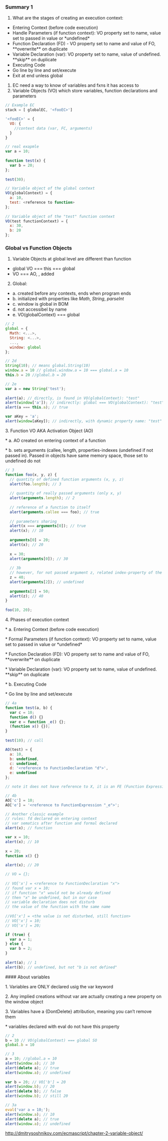 ### **Summary 1**

1. What are the stages of creating an execution context: 
 - Entering Context (before code execution)
 - Handle Parameters (if function context): VO property set to name, value set to passed in value or \*undefined\*
 - Function Declaration (FD) - VO property set to name and value of FO, \*\*overwrite\*\* on duplicate
 - Variable Declaration (var): VO property set to name, value of undefined. \*\*skip\*\* on duplicate
 - Executing Code
 - Go line by line and set/execute
 - Exit at end unless global

1.  EC need a way to know of variables and fxns it has access to
2.  Variable Objects (VO) which store variables, function declarations and parameters

```js
// Example EC
stack = [ globalEC, '<fooEC>']

'<fooEC>' = {
  VO: {
    //context data (var, FC, arguments)
  }
}

// real exapmle
var a = 10;
 
function test(x) {
  var b = 20;
};
 
test(30);

// Variable object of the global context
VO(globalContext) = {
  a: 10,
  test: <reference to function>
};
  
// Variable object of the "test" function context
VO(test functionContext) = {
  x: 30,
  b: 20
};
```

### Global vs Function Objects

1. Variable Objects at global level are different than function
 * global VO === this === global
 * VO === AO, <arguments>, <formal parameters> added
 
2. Global: 
  *  a. created before any contexts, ends when program ends
  *  b. initialized with properties like *Math*, *String*, *parseInt* 
  *  c. window is global in BOM
  *  d. not accessibel by name
  *  e. VO(globalContext) === global

```js
// 2
global = {
  Math: <...>,
  String: <...>,
  ...,
  window: global
};

// 2d
String(10); // means global.String(10)
window.a = 10 // global.window.a = 10 === global.a = 10
this.b = 20 //global.b = 20

// 2e
var a = new String('test');
 
alert(a); // directly, is found in VO(globalContext): "test"
alert(window['a']); // indirectly: global === VO(globalContext): "test"
alert(a === this.a); // true

var aKey = 'a';
alert(window[aKey]); // indirectly, with dynamic property name: "test"
```

3\. Function VO AKA Activation Object (AO)

 \* a. AO created on entering context of a function

 \* b. sets arguments (callee, length, properties-indexes (undefined if not passed in). Passed in objects have same memory space, those set to undefined do not

```js
// 3
function foo(x, y, z) {
  // quantity of defined function arguments (x, y, z)
  alert(foo.length); // 3
 
  // quantity of really passed arguments (only x, y)
  alert(arguments.length); // 2
 
  // reference of a function to itself
  alert(arguments.callee === foo); // true
  
  // parameters sharing
  alert(x === arguments[0]); // true
  alert(x); // 10
  
  arguments[0] = 20;
  alert(x); // 20
  
  x = 30;
  alert(arguments[0]); // 30
  
  // 3b
  // however, for not passed argument z, related index-property of the arguments object is not shared
  z = 40;
  alert(arguments[2]); // undefined
  
  arguments[2] = 50;
  alert(z); // 40
}
  
foo(10, 20);

```

4\. Phases of execution context

 \* a. Entering Context (before code execution)

 \* Formal Parameters (if function context): VO property set to name, value set to passed in value or \*undefined\*

 \* Function Declaration (FD): VO property set to name and value of FO, \*\*overwrite\*\* on duplicate

 \* Variable Declaration (var): VO property set to name, value of undefined. \*\*skip\*\* on duplicate

 \* b. Executing Code

 \* Go line by line and set/execute

```js
// 4a
function test(a, b) {
  var c = 10;
  function d() {}
  var e = function _e() {};
  (function x() {});
}
  
test(10); // call

AO(test) = {
  a: 10,
  b: undefined,
  c: undefined,
  d: '<reference to FunctionDeclaration "d">',
  e: undefined
};

// note it does not have reference to X, it is an FE (Function Expression) not an FD

// 4b
AO['c'] = 10;
AO['e'] = '<reference to FunctionExpression "_e">';

// Another classic example
// rules: fd declared on entering context
// var sematics after function and formal declared
alert(x); // function

var x = 10;
alert(x); // 10
 
x = 20;
function x() {}
 
alert(x); // 20

// VO = {};
  
// VO['x'] = <reference to FunctionDeclaration "x">
// found var x = 10;
// if function "x" would not be already defined 
// then "x" be undefined, but in our case
// variable declaration does not disturb
// the value of the function with the same name
  
//VO['x'] = <the value is not disturbed, still function>
// VO['x'] = 10;
// VO['x'] = 20;

if (true) {
  var a = 1;
} else {
  var b = 2;
}
 
alert(a); // 1
alert(b); // undefined, but not "b is not defined"

```

\#\#\#\# About variables

1\. Variables are ONLY declared usig the var keyword

2\. Any implied creations without var are actually creating a new property on the window object

3\. Variables have a {DontDelete} attribution, meaning you can’t remove them

 \* variables declared with eval do not have this property

```js
// 2
b = 10 // VO(globalContext) === global SO
global.b = 10

// 3
a = 10; //global.a = 10
alert(window.a); // 10
alert(delete a); // true
alert(window.a); // undefined
 
var b = 20; // VO['b'] = 20
alert(window.b); // 20
alert(delete b); // false
alert(window.b); // still 20

// 3a
eval('var a = 10;');
alert(window.a); // 10
alert(delete a); // true
alert(window.a); // undefined

```

<http://dmitrysoshnikov.com/ecmascript/chapter-2-variable-object/>
